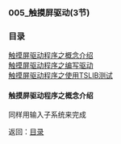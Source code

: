 ### 005_触摸屏驱动(3节)  
### 目录  
[触摸屏驱动程序之概念介绍](#触摸屏驱动程序之概念介绍)  
[触摸屏驱动程序之编写驱动](#触摸屏驱动程序之编写驱动)  
[触摸屏驱动程序之使用TSLIB测试](#触摸屏驱动程序之使用TSLIB测试)  

#### 触摸屏驱动程序之概念介绍  
同样用输入子系统来完成  


返回：[目录](#目录)  

